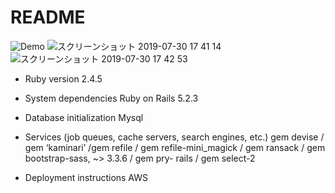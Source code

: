 # README

![Demo](https://user-images.githubusercontent.com/49772502/62114895-7c5fe580-b2f2-11e9-8b74-1060b94d95a7.gif)
![スクリーンショット 2019-07-30 17 41 14](https://user-images.githubusercontent.com/49772502/62115621-ac5bb880-b2f3-11e9-96c6-b7e5d51fa0bc.png)
![スクリーンショット 2019-07-30 17 42 53](https://user-images.githubusercontent.com/49772502/62115639-b2ea3000-b2f3-11e9-98bf-0184e5ccc8eb.png)

* Ruby version
  2.4.5
  
* System dependencies
  Ruby on Rails 5.2.3

* Database initialization
  Mysql

* Services (job queues, cache servers, search engines, etc.)
  gem devise / gem ‘kaminari’ /gem refile / gem refile-mini_magick / gem ransack / gem bootstrap-sass, ~> 3.3.6 / gem pry-
  rails / gem select-2


* Deployment instructions
  AWS


